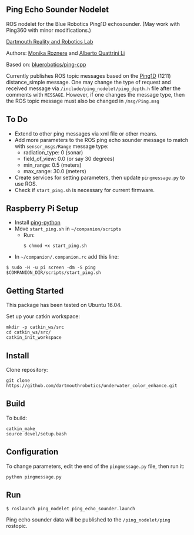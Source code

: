 ## Ping Echo Sounder Nodelet

ROS nodelet for the Blue Robotics Ping1D echosounder. (May work with Ping360 with minor modifications.)

[Dartmouth Reality and Robotics Lab](http://rlab.cs.dartmouth.edu/home/)

Authors: [Monika Roznere](http://monikaroznere.com/) and [Alberto Quattrini Li](https://sites.google.com/view/albertoq)

Based on: [bluerobotics/ping-cpp](https://github.com/bluerobotics/ping-cpp)

Currently publishes ROS topic messages based on the [Ping1D](https://docs.bluerobotics.com/ping-protocol/pingmessage-ping1d/) (1211) distance_simple message. One may change the type of request and received message via `/include/ping_nodelet/ping_depth.h` file after the comments with `MESSAGE`. However, if one changes the message type, then the ROS topic message must also be changed in `/msg/Ping.msg`

## To Do
* Extend to other ping messages via xml file or other means.
* Add more parameters to the ROS ping echo sounder message to match with `sensor_msgs/Range` message type:
  * radiation_type: 0   (sonar)
  * field_of_view: 0.0  (or say 30 degrees)
  * min_range: 0.5      (meters)
  * max_range: 30.0     (meters)
* Create services for setting parameters, then update `pingmessage.py` to use ROS.
* Check if `start_ping.sh` is necessary for current firmware.


## Raspberry Pi Setup
* Install [ping-python](https://github.com/bluerobotics/ping-python)
* Move `start_ping.sh` in `~/companion/scripts`
  * Run:
    ``` console
    $ chmod +x start_ping.sh
    ```
* In `~/companion/.companion.rc` add this line:
``` console
$ sudo -H -u pi screen -dm -S ping $COMPANION_DIR/scripts/start_ping.sh
```

## Getting Started
This package has been tested on Ubuntu 16.04.

Set up your catkin workspace:
``` console
mkdir -p catkin_ws/src
cd catkin_ws/src/
catkin_init_workspace
```

## Install
Clone repository:
``` console
git clone https://github.com/dartmouthrobotics/underwater_color_enhance.git
```

## Build
To build:
``` console
catkin_make
source devel/setup.bash
```

## Configuration
To change parameters, edit the end of the `pingmessage.py` file, then run it:
``` console
python pingmessage.py
```

## Run
``` console
$ roslaunch ping_nodelet ping_echo_sounder.launch
```

Ping echo sounder data will be published to the `/ping_nodelet/ping` rostopic.
